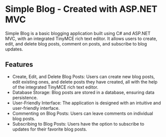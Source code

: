 # Simple Blog - Created with ASP.NET MVC

Simple Blog is a basic blogging application built using C# and ASP.NET MVC, with an integrated TinyMCE rich text editor. It allows users to create, edit, and delete blog posts, comment on posts, and subscribe to blog updates.

## Features

- Create, Edit, and Delete Blog Posts: Users can create new blog posts, edit existing ones, and delete posts they have created, all with the help of the integrated TinyMCE rich text editor.
- Database Storage: Blog posts are stored in a database, ensuring data persistence.
- User-Friendly Interface: The application is designed with an intuitive and user-friendly interface.
- Commenting on Blog Posts: Users can leave comments on individual blog posts.
- Subscribing to Blog Posts: Users have the option to subscribe to updates for their favorite blog posts.
